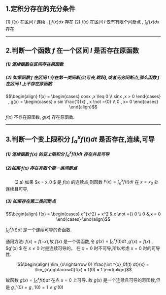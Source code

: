 ## 1.定积分存在的充分条件
(1) $f(x)$ 在区间 $I$ 连续 , $\displaystyle \int_I f(x) dx$ 存在
(2) $f(x)$ 在区间 $I$ 仅有有限个间断点 ,  $\displaystyle \int_I f(x) dx$ 存在

---
## 2.判断一个函数 $f$ 在一个区间 $I$ 是否存在原函数
##### (1) 连续函数在区间存在原函数
##### (2) 如果函数 $f$ 在区间 $I$ 存在第一类间断点(可去,跳跃),或者无穷间断点,那么函数 $f$ 在区间 $I$ 上不存在原函数


$$\begin{align}
    f(x) = \begin{cases}
        cosx ,x \leq 0 \\
        sinx ,x > 0
    \end{cases} , g(x) = \begin{cases}
        x sin \frac{1}{x} , x \not ={0} \\
        0 , x= 0
    \end{cases}
\end{align}$$

$f(x)$ 不存在原函数, $g(x)$ 存在原函数.


---
## 3.判断一个变上限积分 $\int^x_af(t)dt$ 是否存在,连续,可导
##### (1) 连续函数 $f(x)$ 的变上限积分 $\int^x_af(t)dt$ 存在并且可导
##### (2)如果 $f(x)$ 存在有限个第一类间断点
&emsp;&emsp;(2.a) 如果 $x = x_0 $ 是 $f(x)$ 的连续点,则函数 $F(x) = \int^x_a f(t) dt$ 在 $x = x_0$ 处连续且可导,

##### (3) 如果存在第二类间断点

$$\begin{align}
    f(x) = \begin{cases}
        e^{x^2} + x^2 &,x \not ={} 0 \\
        0 &,x = 0
    \end{cases}
\end{align}$$

$\displaystyle \int^x_0 f(t) dt$ 是一个连续可导的奇函数.

通用方法:
$f(x) = f(-x)$,故 $f(x)$ 是一个偶函数,令 $g(x) = \int^x_0f(t)dt$ ,$g'(x) = f(x)$ , $g'(x) $ 在 $x\not ={0}$ 时是连续可导的， 在 $x = 0$ 时不可导,所以考虑 $x = 0$ 时的可导性.

$$\begin{align}
    \lim_{x\rightarrow 0} \frac{\int
    ^{x}_0f(t) dt}{x} = \lim_{x\rightarrow0}f(x) = f(0) = 1
\end{align}$$

故函数 $g(x) = \int^{x}_0 f(t) dt$ 在点 $x = 0$ 上可导. 故 $g(x)$ 是一个连续且可导的奇函数,但是 $g_+'(0) =g_-'(0) = 1 \not ={g'(0)}$

